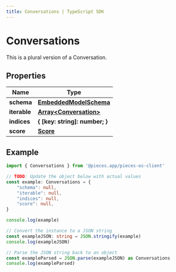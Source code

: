 ```yaml
---
title: Conversations | TypeScript SDK
---
```



# Conversations

This is a plural version of a Conversation.

## Properties

Name | Type
------------ | -------------
**schema** | [**EmbeddedModelSchema**](EmbeddedModelSchema)
**iterable** | [**Array&lt;Conversation&gt;**](Conversation)
**indices** | **\{ [key: string]: number; \}**
**score** | [**Score**](Score)

## Example

```typescript
import { Conversations } from '@pieces.app/pieces-os-client'

// TODO: Update the object below with actual values
const example: Conversations = {
    "schema": null,
    "iterable": null,
    "indices": null,
    "score": null,
}

console.log(example)

// Convert the instance to a JSON string
const exampleJSON: string = JSON.stringify(example)
console.log(exampleJSON)

// Parse the JSON string back to an object
const exampleParsed = JSON.parse(exampleJSON) as Conversations
console.log(exampleParsed)
```


